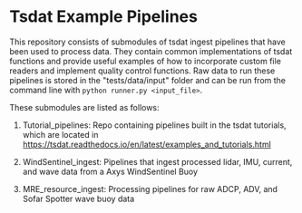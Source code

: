 # Tsdat Example Pipelines

This repository consists of submodules of tsdat ingest pipelines 
that have been used to process data. They contain common implementations
of tsdat functions and provide useful examples of how to incorporate
custom file readers and implement quality control functions. Raw data
to run these pipelines is stored in the "tests/data/input" folder and can
be run from the command line with `python runner.py <input_file>`.

These submodules are listed as follows:

1. Tutorial_pipelines: Repo containing pipelines built in the tsdat tutorials, which are located in https://tsdat.readthedocs.io/en/latest/examples_and_tutorials.html

2. WindSentinel_ingest: Pipelines that ingest processed lidar, IMU, current, and wave data from a Axys WindSentinel Buoy

3. MRE_resource_ingest: Processing pipelines for raw ADCP, ADV, and Sofar Spotter wave buoy data

